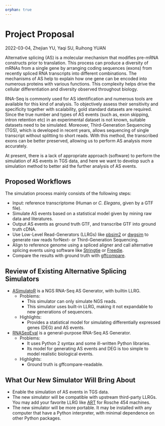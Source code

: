 ```yaml
---
orphan: true
---
```


# Project Proposal

2022-03-04, Zhejian YU, Yaqi SU, Ruihong YUAN

Alternative splicing (AS) is a molecular mechanism that modifies pre-mRNA constructs prior to translation. This process can produce a diversity of mRNAs from a single gene by arranging coding sequences (exons) from recently spliced RNA transcripts into different combinations. The mechanisms of AS help to explain how one gene can be encoded into numerous proteins with various functions. This complexity helps drive the cellular differentiation and diversity observed throughout biology.

RNA-Seq is commonly used for AS identification and numerous tools are available for this kind of analysis. To objectively assess their sensitivity and specificity together with scalability, gold standard datasets are required. Since the true number and types of AS events (such as, exon skipping, intron retention etc) in an experimental dataset is not known, suitable datasets need to be simulated. Moreover, Third-Generation Sequencing (TGS), which is developed in recent years, allows sequencing of single transcript without splitting to short reads. With this method, the transcribed exons can be better preserved, allowing us to perform AS analysis more accurately.

At present, there is a lack of appropriate approach (software) to perform the simulation of AS events in TGS data, and here we want to develop such a simulation method to better aid the further analysis of AS events.

## Proposed Workflows

The simulation process mainly consists of the following steps:

- Input: reference transcriptome (Human or _C. Elegans_, given by a GTF file).
- Simulate AS events based on a statistical model given by mining raw data and literatures.
- Output AS events as ground truth GTF, and transcribe GTF into ground truth cDNA.
- Use Low-Level Read-Generators (LLRGs) like [pbsim2](https://github.com/yukiteruono/pbsim2) or [dwgsim](https://github.com/nh13/dwgsim) to generate raw reads forNext- or Third-Generation Sequencing.
- Align to reference genome using a spliced aligner and call alternative splicing events using software like [Stringtie](https://github.com/gpertea/stringtie) or [Freedie](http://github.com/vpc-ccg/freddie).
- Compare the results with ground truth with [gffcompare](https://github.com/gpertea/gffcompare).

## Review of Existing Alternative Splicing Simulators

- [ASimulatoR](https://github.com/biomedbigdata/ASimulatoR) is a NGS RNA-Seq AS Generator, with builtin LLRG.
  - Problems:
    - This simulator can only simulate NGS reads.
    - This simulator uses built-in LLRG, making it not expandable to new generations of sequencers.
  - Highlights:
    - Provides a statistical model for simulating differentially expressed genes (DEG) and AS events.
- [RNASeqEval](https://github.com/kkrizanovic/RNAseqEval) is a general-purpose RNA-Seq AS Generator.
  - Problems:
    - It uses Python 2 syntax and some ill-written Python libraries.
    - Its model for generating AS events and DEG is too simple to model realistic biological events.
  - Highlights:
    - Ground truth is gffcompare-readable.

## What Our New Simulator Will Bring About

- Enable the simulation of AS events in TGS data.
- The new simulator will be compatible with upstream third-party LLRGs. You may add your favorite LLRG like [ART](https://www.ncbi.nlm.nih.gov/pmc/articles/PMC3278762/) for Rosche 454 machines.
- The new simulator will be more portable. It may be installed with any computer that have a Python interpreter, with minimal dependence on other Python packages.
